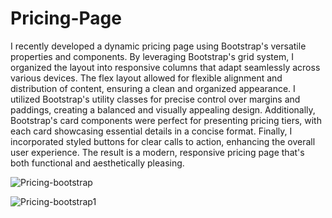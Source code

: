 # Pricing-Page
I recently developed a dynamic pricing page using Bootstrap's versatile properties and components. By leveraging Bootstrap's grid system, I organized the layout into responsive columns that adapt seamlessly across various devices. The flex layout allowed for flexible alignment and distribution of content, ensuring a clean and organized appearance. I utilized Bootstrap's utility classes for precise control over margins and paddings, creating a balanced and visually appealing design. Additionally, Bootstrap's card components were perfect for presenting pricing tiers, with each card showcasing essential details in a concise format. Finally, I incorporated styled buttons for clear calls to action, enhancing the overall user experience. The result is a modern, responsive pricing page that's both functional and aesthetically pleasing.

![Pricing-bootstrap](https://github.com/user-attachments/assets/e6eec30a-5f21-4eb9-8bc7-c2abb388d98c)

![Pricing-bootstrap1](https://github.com/user-attachments/assets/c351961b-3186-4acb-84ee-3e73b4ff873c)
